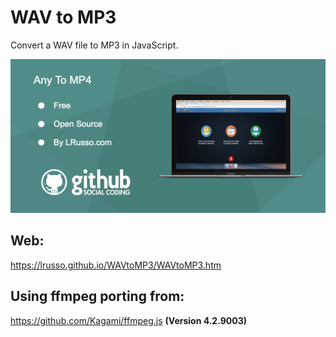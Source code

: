 # WAV to MP3

Convert a WAV file to MP3 in JavaScript.

![alt screenshot](https://raw.githubusercontent.com/lrusso/WAVtoMP3/main/WAVtoMP3.png)

## Web:

https://lrusso.github.io/WAVtoMP3/WAVtoMP3.htm

## Using ffmpeg porting from:

https://github.com/Kagami/ffmpeg.js **(Version 4.2.9003)**
